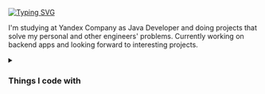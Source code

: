 [![Typing SVG](https://readme-typing-svg.demolab.com?font=Fira+Code&size=18&pause=100&color=4FA243&multiline=true&width=435&lines=Hi+there;My+name+is+Vitalii)](https://git.io/typing-svg)

I'm studying at Yandex Company as Java Developer and doing projects that solve my personal and other engineers' problems.
Currently working on backend apps and looking forward to interesting projects.

<details> 
  <summary><h3>Things I code with</h3></summary>

  <h3>Programming and Markup Languages</h3>

  <p>
      <a href="https://github.com/search?q=user%3ADenverCoder1+language%3Ajava"><img alt="Java" src="https://custom-icon-badges.demolab.com/badge/Java-007396.svg?logo=java&logoColor=white"></a>
      <a href="https://github.com/search?q=user%3ADenverCoder1+language%3Asql"><img alt="SQL" src="https://custom-icon-badges.demolab.com/badge/SQL-025E8C.svg?logo=database&logoColor=white"></a>
  </p>

  <h3>Frameworks and Libraries</h3>

  <p>
      <a href="#"><img alt="Spring" src="https://img.shields.io/badge/spring-%236DB33F.svg?logo=spring&logoColor=white"></a>
      <a href="#"><img alt="Hibernate" src="https://img.shields.io/badge/Hibernate-59666C?logo=Hibernate&logoColor=white)"></a>
      <a href="#"><img alt="Apache Maven" src="https://img.shields.io/badge/Apache%20Maven-C71A36.svg?logo=Apache%20Maven&logoColor=white"></a>
      <a href="#"><img alt="JUnit" src="https://custom-icon-badges.demolab.com/badge/JUnit-25A162.svg?logo=check-circle&logoColor=white"></a>
      <a href="#"><img alt="GitHub Actions" src="https://img.shields.io/badge/GitHub%20Actions-2671E5.svg?logo=github%20actions&logoColor=white"></a>
  </p>

  <h3>Databases and Cloud Hosting</h3>

  <p>
      <a href="#"><img alt="PostgreSQL" src ="https://img.shields.io/badge/PostgreSQL-316192.svg?logo=postgresql&logoColor=white"></a>
      <a href="#"><img alt="GitHub Pages" src="https://img.shields.io/badge/GitHub%20Pages-327FC7.svg?logo=github&logoColor=white"></a>
  </p>

  <h3>Software and Tools</h3>

  <p>
      <a href="#"><img alt="IntelliJIDEA" src="https://img.shields.io/badge/IntelliJIDEA-000000.svg?logo=intellij-idea&logoColor=white"></a>
      <a href="#"><img alt="Git" src="https://img.shields.io/badge/Git-F05033.svg?logo=git&logoColor=white"></a>
      <a href="#"><img alt="Dbeaver" src="https://custom-icon-badges.demolab.com/badge/-Dbeaver-372923?logo=dbeaver-mono&logoColor=white"></a>
      <a href="#"><img alt="Adobe" src="https://img.shields.io/badge/Adobe-FF0000.svg?logo=adobe&logoColor=white"></a>
      <a href="#"><img alt="Postman" src="https://img.shields.io/badge/Postman-FF6C37?logo=postman&logoColor=white"></a>
      <a href="#"><img alt="Discord" src="https://img.shields.io/badge/-Discord-5865F2.svg?logo=discord&logoColor=white"></a>
      <a href="#"><img alt="GitHub Desktop" src="https://img.shields.io/badge/GitHub%20Desktop-8034A9.svg?logo=github&logoColor=white"></a>
      <a href="#"><img alt="Google Sheets" src="https://img.shields.io/badge/Sheets-34A853.svg?logo=google%20sheets&logoColor=white"></a>
      <a href="#"><img alt="Stack Overflow" src="https://img.shields.io/badge/-Stack%20Overflow-FE7A16?logo=stack-overflow&logoColor=white"></a>
  </p>
</details>
